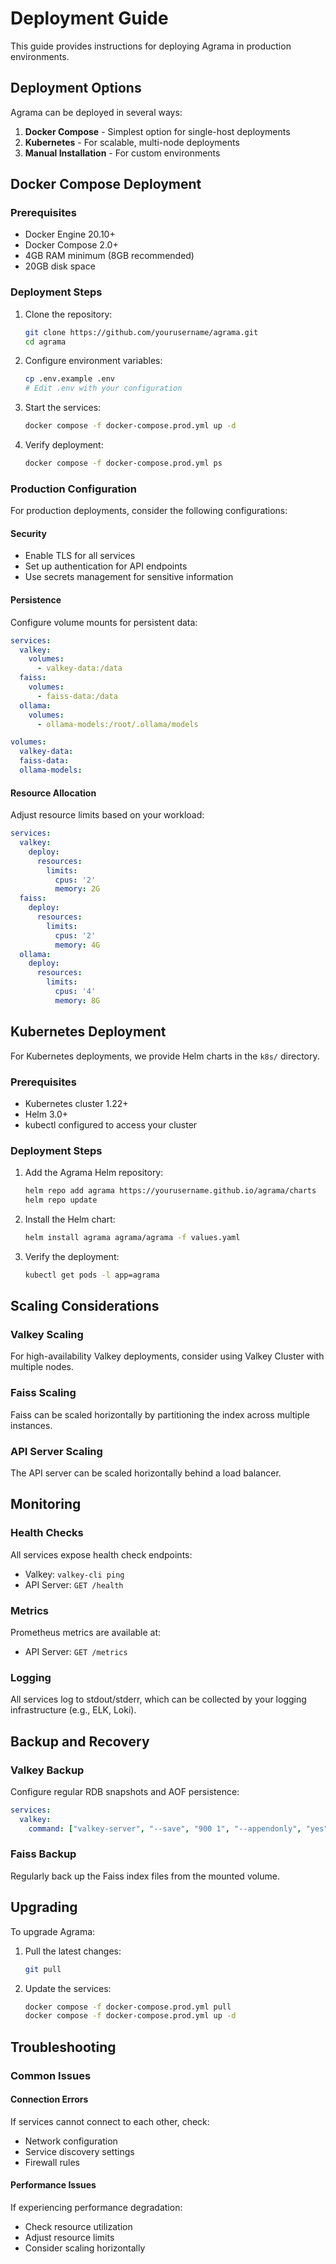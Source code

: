 # Deployment Guide

This guide provides instructions for deploying Agrama in production environments.

## Deployment Options

Agrama can be deployed in several ways:

1. **Docker Compose** - Simplest option for single-host deployments
2. **Kubernetes** - For scalable, multi-node deployments
3. **Manual Installation** - For custom environments

## Docker Compose Deployment

### Prerequisites

- Docker Engine 20.10+
- Docker Compose 2.0+
- 4GB RAM minimum (8GB recommended)
- 20GB disk space

### Deployment Steps

1. Clone the repository:
   ```bash
   git clone https://github.com/yourusername/agrama.git
   cd agrama
   ```

2. Configure environment variables:
   ```bash
   cp .env.example .env
   # Edit .env with your configuration
   ```

3. Start the services:
   ```bash
   docker compose -f docker-compose.prod.yml up -d
   ```

4. Verify deployment:
   ```bash
   docker compose -f docker-compose.prod.yml ps
   ```

### Production Configuration

For production deployments, consider the following configurations:

#### Security

- Enable TLS for all services
- Set up authentication for API endpoints
- Use secrets management for sensitive information

#### Persistence

Configure volume mounts for persistent data:

```yaml
services:
  valkey:
    volumes:
      - valkey-data:/data
  faiss:
    volumes:
      - faiss-data:/data
  ollama:
    volumes:
      - ollama-models:/root/.ollama/models

volumes:
  valkey-data:
  faiss-data:
  ollama-models:
```

#### Resource Allocation

Adjust resource limits based on your workload:

```yaml
services:
  valkey:
    deploy:
      resources:
        limits:
          cpus: '2'
          memory: 2G
  faiss:
    deploy:
      resources:
        limits:
          cpus: '2'
          memory: 4G
  ollama:
    deploy:
      resources:
        limits:
          cpus: '4'
          memory: 8G
```

## Kubernetes Deployment

For Kubernetes deployments, we provide Helm charts in the `k8s/` directory.

### Prerequisites

- Kubernetes cluster 1.22+
- Helm 3.0+
- kubectl configured to access your cluster

### Deployment Steps

1. Add the Agrama Helm repository:
   ```bash
   helm repo add agrama https://yourusername.github.io/agrama/charts
   helm repo update
   ```

2. Install the Helm chart:
   ```bash
   helm install agrama agrama/agrama -f values.yaml
   ```

3. Verify the deployment:
   ```bash
   kubectl get pods -l app=agrama
   ```

## Scaling Considerations

### Valkey Scaling

For high-availability Valkey deployments, consider using Valkey Cluster with multiple nodes.

### Faiss Scaling

Faiss can be scaled horizontally by partitioning the index across multiple instances.

### API Server Scaling

The API server can be scaled horizontally behind a load balancer.

## Monitoring

### Health Checks

All services expose health check endpoints:

- Valkey: `valkey-cli ping`
- API Server: `GET /health`

### Metrics

Prometheus metrics are available at:

- API Server: `GET /metrics`

### Logging

All services log to stdout/stderr, which can be collected by your logging infrastructure (e.g., ELK, Loki).

## Backup and Recovery

### Valkey Backup

Configure regular RDB snapshots and AOF persistence:

```yaml
services:
  valkey:
    command: ["valkey-server", "--save", "900 1", "--appendonly", "yes"]
```

### Faiss Backup

Regularly back up the Faiss index files from the mounted volume.

## Upgrading

To upgrade Agrama:

1. Pull the latest changes:
   ```bash
   git pull
   ```

2. Update the services:
   ```bash
   docker compose -f docker-compose.prod.yml pull
   docker compose -f docker-compose.prod.yml up -d
   ```

## Troubleshooting

### Common Issues

#### Connection Errors

If services cannot connect to each other, check:
- Network configuration
- Service discovery settings
- Firewall rules

#### Performance Issues

If experiencing performance degradation:
- Check resource utilization
- Adjust resource limits
- Consider scaling horizontally
